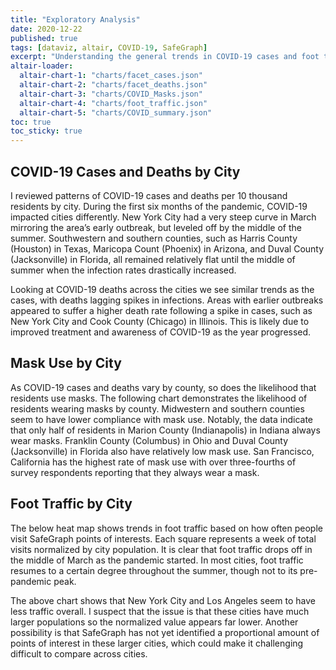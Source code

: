 ```yaml
---
title: "Exploratory Analysis"
date: 2020-12-22
published: true
tags: [dataviz, altair, COVID-19, SafeGraph]
excerpt: "Understanding the general trends in COVID-19 cases and foot traffic across the 20 largest U.S. cities."
altair-loader:
  altair-chart-1: "charts/facet_cases.json"
  altair-chart-2: "charts/facet_deaths.json"
  altair-chart-3: "charts/COVID_Masks.json"
  altair-chart-4: "charts/foot_traffic.json"
  altair-chart-5: "charts/COVID_summary.json"
toc: true
toc_sticky: true
---
```


## COVID-19 Cases and Deaths by City

<div id="altair-chart-5"></div>

I reviewed patterns of COVID-19 cases and deaths per 10 thousand residents by city. During the first six months of the pandemic, COVID-19 impacted cities differently. New York City had a very steep curve in March mirroring the area’s early outbreak, but leveled off by the middle of the summer. Southwestern and southern counties, such as Harris County (Houston) in Texas, Maricopa Count (Phoenix) in Arizona, and Duval County (Jacksonville) in Florida, all remained relatively flat until the middle of summer when the infection rates drastically increased. 

<div id="altair-chart-1"></div>

Looking at COVID-19 deaths across the cities we see similar trends as the cases, with deaths lagging spikes in infections. Areas with earlier outbreaks appeared to suffer a higher death rate following a spike in cases, such as New York City and Cook County (Chicago) in Illinois. This is likely due to improved treatment and awareness of COVID-19 as the year progressed.

<div id="altair-chart-2"></div>

## Mask Use by City

As COVID-19 cases and deaths vary by county, so does the likelihood that residents use masks. The following chart demonstrates the likelihood of residents wearing masks by county. Midwestern and southern counties seem to have lower compliance with mask use. Notably, the data indicate that only half of residents in Marion County (Indianapolis) in Indiana always wear masks. Franklin County (Columbus) in Ohio and Duval County (Jacksonville) in Florida also have relatively low mask use. San Francisco, California has the highest rate of mask use with over three-fourths of survey respondents reporting that they always wear a mask.

<div id="altair-chart-3"></div>

## Foot Traffic by City

The below heat map shows trends in foot traffic based on how often people visit SafeGraph points of interests. Each square represents a week of total visits normalized by city population.  It is clear that foot traffic drops off in the middle of March as the pandemic started. In most cities, foot traffic resumes to a certain degree throughout the summer, though not to its pre-pandemic peak.

<div id="altair-chart-4"></div>

The above chart shows that New York  City and Los Angeles seem to have less traffic overall. I suspect that the issue is that these cities have much larger populations so the normalized value appears far lower. Another possibility is that SafeGraph has not yet identified a proportional amount of points of interest in these larger cities, which could make it challenging difficult to compare across cities.
